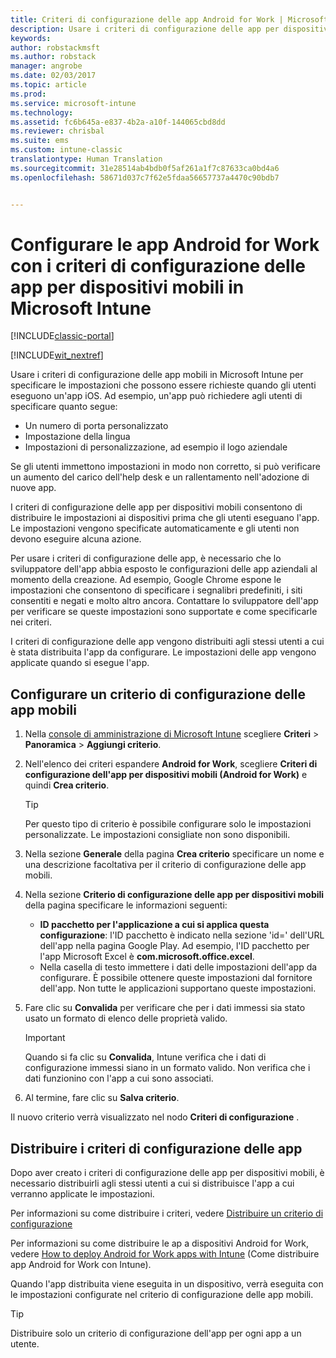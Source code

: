 ```yaml
---
title: Criteri di configurazione delle app Android for Work | Microsoft Docs
description: Usare i criteri di configurazione delle app per dispositivi mobili in Intune per specificare le impostazioni che possono essere richieste quando gli utenti eseguono un&quot;app Android for Work.
keywords: 
author: robstackmsft
ms.author: robstack
manager: angrobe
ms.date: 02/03/2017
ms.topic: article
ms.prod: 
ms.service: microsoft-intune
ms.technology: 
ms.assetid: fc6b645a-e837-4b2a-a10f-144065cbd8dd
ms.reviewer: chrisbal
ms.suite: ems
ms.custom: intune-classic
translationtype: Human Translation
ms.sourcegitcommit: 31e28514ab4bdb0f5af261a1f7c87633ca0bd4a6
ms.openlocfilehash: 58671d037c7f62e5fdaa56657737a4470c90bdb7


---
```


# <a name="configure-android-for-work-apps-with-mobile-app-configuration-policies-in-microsoft-intune"></a>Configurare le app Android for Work con i criteri di configurazione delle app per dispositivi mobili in Microsoft Intune

[!INCLUDE[classic-portal](../includes/classic-portal.md)]

[!INCLUDE[wit_nextref](../includes/afw_rollout_disclaimer.md)]

Usare i criteri di configurazione delle app mobili in Microsoft Intune per specificare le impostazioni che possono essere richieste quando gli utenti eseguono un'app iOS. Ad esempio, un'app può richiedere agli utenti di specificare quanto segue:

-   Un numero di porta personalizzato
-   Impostazione della lingua
-   Impostazioni di personalizzazione, ad esempio il logo aziendale

Se gli utenti immettono impostazioni in modo non corretto, si può verificare un aumento del carico dell'help desk e un rallentamento nell'adozione di nuove app.

I criteri di configurazione delle app per dispositivi mobili consentono di distribuire le impostazioni ai dispositivi prima che gli utenti eseguano l'app. Le impostazioni vengono specificate automaticamente e gli utenti non devono eseguire alcuna azione.

Per usare i criteri di configurazione delle app, è necessario che lo sviluppatore dell'app abbia esposto le configurazioni delle app aziendali al momento della creazione. Ad esempio, Google Chrome espone le impostazioni che consentono di specificare i segnalibri predefiniti, i siti consentiti e negati e molto altro ancora. Contattare lo sviluppatore dell'app per verificare se queste impostazioni sono supportate e come specificarle nei criteri.

I criteri di configurazione delle app vengono distribuiti agli stessi utenti a cui è stata distribuita l'app da configurare. Le impostazioni delle app vengono applicate quando si esegue l'app.

## <a name="configure-a-mobile-app-configuration-policy"></a>Configurare un criterio di configurazione delle app mobili

1.  Nella [console di amministrazione di Microsoft Intune](https://manage.microsoft.com) scegliere **Criteri** &gt; **Panoramica** &gt; **Aggiungi criterio**.

2.  Nell'elenco dei criteri espandere **Android for Work**, scegliere **Criteri di configurazione dell'app per dispositivi mobili (Android for Work)** e quindi **Crea criterio**.

    > [!TIP]
    > Per questo tipo di criterio è possibile configurare solo le impostazioni personalizzate. Le impostazioni consigliate non sono disponibili.

3.  Nella sezione **Generale** della pagina **Crea criterio** specificare un nome e una descrizione facoltativa per il criterio di configurazione delle app mobili.

4. Nella sezione **Criterio di configurazione delle app per dispositivi mobili** della pagina specificare le informazioni seguenti:
    - **ID pacchetto per l'applicazione a cui si applica questa configurazione**: l'ID pacchetto è indicato nella sezione 'id=' dell'URL dell'app nella pagina Google Play. Ad esempio, l'ID pacchetto per l'app Microsoft Excel è **com.microsoft.office.excel**.
    - Nella casella di testo immettere i dati delle impostazioni dell'app da configurare. È possibile ottenere queste impostazioni dal fornitore dell'app. Non tutte le applicazioni supportano queste impostazioni.
5.  Fare clic su **Convalida** per verificare che per i dati immessi sia stato usato un formato di elenco delle proprietà valido.

    > [!IMPORTANT]
    > Quando si fa clic su **Convalida**, Intune verifica che i dati di configurazione immessi siano in un formato valido. Non verifica che i dati funzionino con l'app a cui sono associati.

6.  Al termine, fare clic su **Salva criterio**.

Il nuovo criterio verrà visualizzato nel nodo **Criteri di configurazione** .


## <a name="deploy-the-app-configuration-policy"></a>Distribuire i criteri di configurazione delle app
Dopo aver creato i criteri di configurazione delle app per dispositivi mobili, è necessario distribuirli agli stessi utenti a cui si distribuisce l'app a cui verranno applicate le impostazioni.

Per informazioni su come distribuire i criteri, vedere [Distribuire un criterio di configurazione](/intune/deploy-use/manage-settings-and-features-on-your-devices-with-microsoft-intune-policies#deploy-a-configuration-policy)

Per informazioni su come distribuire le ap a dispositivi Android for Work, vedere [How to deploy Android for Work apps with Intune](android-for-work-apps.md) (Come distribuire app Android for Work con Intune).

Quando l'app distribuita viene eseguita in un dispositivo, verrà eseguita con le impostazioni configurate nel criterio di configurazione delle app mobili.

> [!TIP]
> Distribuire solo un criterio di configurazione dell'app per ogni app a un utente.



<!--HONumber=Feb17_HO1-->


